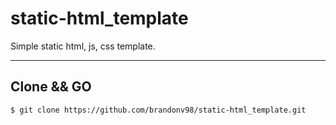# static-html_template
 Simple static html, js, css template.
 
---
## Clone && GO
```$ git clone https://github.com/brandonv98/static-html_template.git ```
